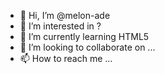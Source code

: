 - 👋 Hi, I’m @melon-ade
- 👀 I’m interested in ?
- 🌱 I’m currently learning HTML5
- 💞️ I’m looking to collaborate on ...
- 📫 How to reach me ...

<!---
melon-ade/melon-ade is a ✨ special ✨ repository because its `README.md` (this file) appears on your GitHub profile.
You can click the Preview link to take a look at your changes.
--->
